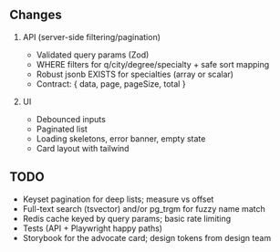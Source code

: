 ## Changes

1. API (server-side filtering/pagination)
   - Validated query params (Zod)
   - WHERE filters for q/city/degree/specialty + safe sort mapping
   - Robust jsonb EXISTS for specialties (array or scalar)
   - Contract: { data, page, pageSize, total }

2. UI
   - Debounced inputs
   - Paginated list
   - Loading skeletons, error banner, empty state
   - Card layout with tailwind

## TODO

- Keyset pagination for deep lists; measure vs offset
- Full-text search (tsvector) and/or pg_trgm for fuzzy name match
- Redis cache keyed by query params; basic rate limiting
- Tests (API + Playwright happy paths)
- Storybook for the advocate card; design tokens from design team
